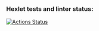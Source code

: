### Hexlet tests and linter status:
[![Actions Status](https://github.com/dmitryfirsanov/frontend-project-lvl2/workflows/hexlet-check/badge.svg)](https://github.com/dmitryfirsanov/frontend-project-lvl2/actions)